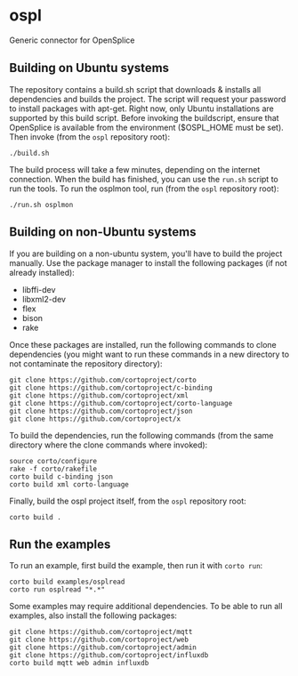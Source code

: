 # ospl
Generic connector for OpenSplice 

## Building on Ubuntu systems
The repository contains a build.sh script that downloads & installs all dependencies and builds the project. The script will request  your password to install packages with apt-get. Right now, only Ubuntu installations are supported by this build script. Before invoking the buildscript, ensure that OpenSplice is available from the environment ($OSPL_HOME must be set). Then invoke (from the `ospl` repository root):
```
./build.sh
```
The build process will take a few minutes, depending on the internet connection. When the build has finished, you can use the `run.sh` script to run the tools. To run the osplmon tool, run (from the `ospl` repository root):
```
./run.sh osplmon
```

## Building on non-Ubuntu systems
If you are building on a non-ubuntu system, you'll have to build the project manually. Use the package manager to install the following packages (if not already installed):
 * libffi-dev
 * libxml2-dev
 * flex
 * bison
 * rake
 
Once these packages are installed, run the following commands to clone dependencies (you might want to run these commands in a new directory to not contaminate the repository directory):
```
git clone https://github.com/cortoproject/corto
git clone https://github.com/cortoproject/c-binding
git clone https://github.com/cortoproject/xml
git clone https://github.com/cortoproject/corto-language
git clone https://github.com/cortoproject/json
git clone https://github.com/cortoproject/x
```

To build the dependencies, run the following commands (from the same directory where the clone commands where invoked):
```
source corto/configure
rake -f corto/rakefile
corto build c-binding json
corto build xml corto-language
```

Finally, build the ospl project itself, from the `ospl` repository root:
```
corto build .
```

## Run the examples
To run an example, first build the example, then run it with `corto run`:
```
corto build examples/osplread
corto run osplread "*.*"
```

Some examples may require additional dependencies. To be able to run all examples, also install the following packages:
```
git clone https://github.com/cortoproject/mqtt
git clone https://github.com/cortoproject/web
git clone https://github.com/cortoproject/admin
git clone https://github.com/cortoproject/influxdb
corto build mqtt web admin influxdb
```
